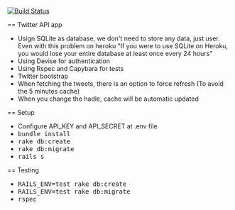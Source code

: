 [![Build Status](https://semaphoreci.com/api/v1/projects/d7a489c4-fb49-45f7-966d-c201fef90869/668478/shields_badge.svg)](https://semaphoreci.com/brunorails/twitter-api-app)

== Twitter API app

* Usign SQLite as database, we don't need to store any data, just user. Even with this problem on heroku "If you were to use SQLite on Heroku, you would lose your entire database at least once every 24 hours"
* Using Devise for authentication
* Using Rspec and Capybara for tests
* Twitter bootstrap
* When fetching the tweets, there is an option to force refresh (To avoid the 5 minutes cache)
* When you change the hadle, cache will be automatic updated

== Setup

* Configure API_KEY and API_SECRET at .env file
* <tt>bundle install</tt>
* <tt>rake db:create</tt>
* <tt>rake db:migrate</tt>
* <tt>rails s</tt>

== Testing

* <tt>RAILS_ENV=test rake db:create</tt>
* <tt>RAILS_ENV=test rake db:migrate</tt>
* <tt>rspec</tt>
